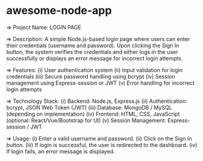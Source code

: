 # awesome-node-app
=> Project Name:
LOGIN PAGE

=> Description:
A simple Node.js-based login page where users can enter their credentials (username and password). Upon clicking the Sign In button, the system verifies the credentials and either logs in the user successfully or displays an error message for incorrect login attempts.

=> Features:
(i) User authentication system
(ii) Input validation for login credentials
(iii) Secure password handling using bcrypt
(iv) Session management using Express-session or JWT
(v) Error handling for incorrect login attempts 

=> Technology Stack:
(i) Backend: Node.js, Express.js
(ii) Authentication: bcrypt, JSON Web Token (JWT)
(iii) Database: MongoDB / MySQL (depending on implementation)
(iv) Frontend: HTML, CSS, JavaScript (optional: React/Vue/Bootstrap for UI)
(v) Session Management: Express-session / JWT

=> Usage:
(i) Enter a valid username and password.
(ii) Click on the Sign In button.
(iii) If login is successful, the user is redirected to the dashboard.
(iv) If login fails, an error message is displayed.
